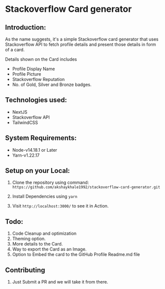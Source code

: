 # Stackoverflow Card generator

## Introduction:

As the name suggests, it's a simple Stackoverflow card generator that uses Stackoverflow API to fetch profile details and present those details in form of a card.

Details shown on the Card includes
- Profile Display Name
- Profile Picture
- Stackoverflow Reputation
- No. of Gold, Silver and Bronze badges.

## Technologies used:
- NextJS
- Stackoverflow API
- TailwindCSS

## System Requirements:
- Node-v14.18.1 or Later
- Yarn-v1.22.17

## Setup on your Local:

1. Clone the repository using command: `https://github.com/akshaykhale1992/stackoverflow-card-generator.git`

2. Install Dependencies using `yarn`

3. Visit `http://localhost:3000/` to see it in Action.

## Todo:
1. Code Cleanup and optimization
2. Theming option.
3. More details to the Card.
4. Way to export the Card as an Image.
5. Option to Embed the card to the GitHub Profile Readme.md file

## Contributing

1. Just Submit a PR and we will take it from there.